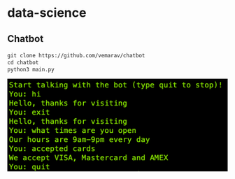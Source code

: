 # data-science

## Chatbot

```
git clone https://github.com/vemarav/chatbot
cd chatbot
python3 main.py
```

![chatbot](/chatbot/chatbot.png)


